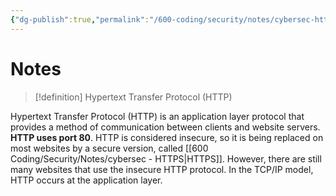 ```yaml
---
{"dg-publish":true,"permalink":"/600-coding/security/notes/cybersec-http/","tags":["CyberSecurity"]}
---
```



# Notes
> [!definition] 
> Hypertext Transfer Protocol (HTTP)


Hypertext Transfer Protocol (HTTP) is an application layer protocol that provides a method of communication between clients and website servers. **HTTP uses port 80**. HTTP is considered insecure, so it is being replaced on most websites by a secure version, called [[600 Coding/Security/Notes/cybersec - HTTPS\|HTTPS]]. However, there are still many websites that use the insecure HTTP protocol. In the TCP/IP model, HTTP occurs at the application layer.